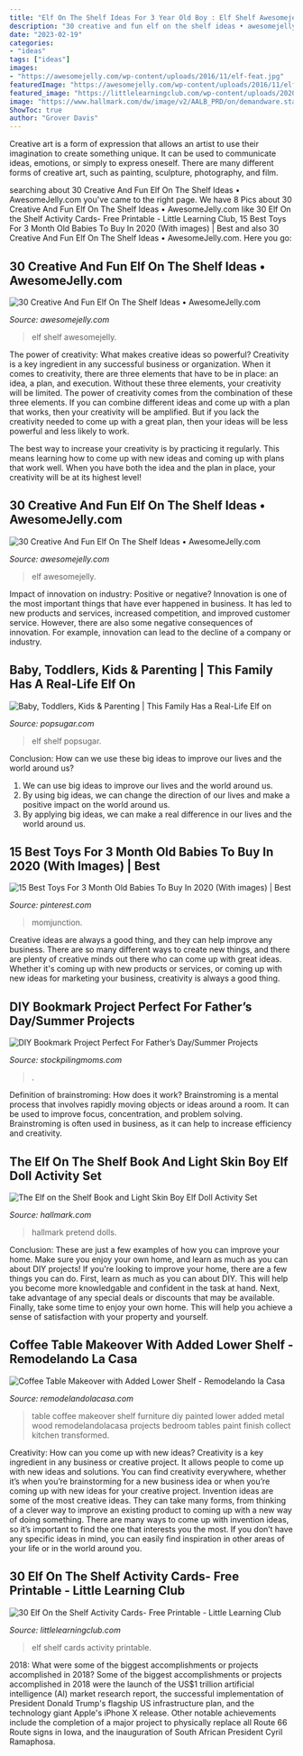 ```yaml
---
title: "Elf On The Shelf Ideas For 3 Year Old Boy : Elf Shelf Awesomejelly"
description: "30 creative and fun elf on the shelf ideas • awesomejelly.com"
date: "2023-02-19"
categories:
- "ideas"
tags: ["ideas"]
images:
- "https://awesomejelly.com/wp-content/uploads/2016/11/elf-feat.jpg"
featuredImage: "https://awesomejelly.com/wp-content/uploads/2016/11/elf13-683x1024.jpg"
featured_image: "https://littlelearningclub.com/wp-content/uploads/2020/11/7-683x1024.png"
image: "https://www.hallmark.com/dw/image/v2/AALB_PRD/on/demandware.static/-/Sites-hallmark-master/default/dw87e3b5ad/images/finished-goods/Elf-on-the-Shelf-A-Christmas-Tradition-Light-Skin-Boy-Elf-root-EOTBOYL_EOTBOYL_1470_2.jpg_Source_Image.jpg?sw=1920"
ShowToc: true
author: "Grover Davis"
---
```



Creative art is a form of expression that allows an artist to use their imagination to create something unique. It can be used to communicate ideas, emotions, or simply to express oneself. There are many different forms of creative art, such as painting, sculpture, photography, and film.

	

		
searching about 30 Creative And Fun Elf On The Shelf Ideas • AwesomeJelly.com you've came to the right page. We have 8 Pics about 30 Creative And Fun Elf On The Shelf Ideas • AwesomeJelly.com like 30 Elf On the Shelf Activity Cards- Free Printable - Little Learning Club, 15 Best Toys For 3 Month Old Babies To Buy In 2020 (With images) | Best and also 30 Creative And Fun Elf On The Shelf Ideas • AwesomeJelly.com. Here you go:
		
    
## 30 Creative And Fun Elf On The Shelf Ideas • AwesomeJelly.com

<img loading=lazy src="https://awesomejelly.com/wp-content/uploads/2016/11/elf-feat.jpg" onerror="this.onerror=null;this.src='https://tse3.mm.bing.net/th?id=OIP.R8OWKzEfKt0uHb7H8E0qLgHaEK&amp;pid=15.1';" alt="30 Creative And Fun Elf On The Shelf Ideas • AwesomeJelly.com">

_Source: awesomejelly.com_

>elf shelf awesomejelly. 

	

The power of creativity: What makes creative ideas so powerful?
Creativity is a key ingredient in any successful business or organization. When it comes to creativity, there are three elements that have to be in place: an idea, a plan, and execution. Without these three elements, your creativity will be limited. 
The power of creativity comes from the combination of these three elements. If you can combine different ideas and come up with a plan that works, then your creativity will be amplified. But if you lack the creativity needed to come up with a great plan, then your ideas will be less powerful and less likely to work. 

The best way to increase your creativity is by practicing it regularly. This means learning how to come up with new ideas and coming up with plans that work well. When you have both the idea and the plan in place, your creativity will be at its highest level!

    
## 30 Creative And Fun Elf On The Shelf Ideas • AwesomeJelly.com

<img loading=lazy src="https://awesomejelly.com/wp-content/uploads/2016/11/elf13-683x1024.jpg" onerror="this.onerror=null;this.src='https://tse3.mm.bing.net/th?id=OIP.lIoSVHq9_nq1cT9fCjjXqAHaLG&amp;pid=15.1';" alt="30 Creative And Fun Elf On The Shelf Ideas • AwesomeJelly.com">

_Source: awesomejelly.com_

>elf awesomejelly. 

	

Impact of innovation on industry: Positive or negative?
Innovation is one of the most important things that have ever happened in business. It has led to new products and services, increased competition, and improved customer service. However, there are also some negative consequences of innovation. For example, innovation can lead to the decline of a company or industry.

    
## Baby, Toddlers, Kids &amp; Parenting | This Family Has A Real-Life Elf On

<img loading=lazy src="http://media1.popsugar-assets.com/files/2015/12/17/760/n/1922398/1caedea2dc8334e4_Elf-on-shelf-7-blogUh4ZJu.fbshare/i/Real-Life-Elf-Shelf-Ideas.jpg" onerror="this.onerror=null;this.src='https://tse3.mm.bing.net/th?id=OIP.3n52Bb2WQ66XhxJsuGAFcAHaD4&amp;pid=15.1';" alt="Baby, Toddlers, Kids &amp; Parenting | This Family Has a Real-Life Elf on">

_Source: popsugar.com_

>elf shelf popsugar. 

	

Conclusion: How can we use these big ideas to improve our lives and the world around us?
1. We can use big ideas to improve our lives and the world around us. 
2. By using big ideas, we can change the direction of our lives and make a positive impact on the world around us. 
3. By applying big ideas, we can make a real difference in our lives and the world around us.

    
## 15 Best Toys For 3 Month Old Babies To Buy In 2020 (With Images) | Best

<img loading=lazy src="https://i.pinimg.com/736x/d7/6f/3f/d76f3f992c1a19b9fe220ed93f526dd8.jpg" onerror="this.onerror=null;this.src='https://tse4.mm.bing.net/th?id=OIP.7rLp70pxB3C-QRj-rueoIwHaIV&amp;pid=15.1';" alt="15 Best Toys For 3 Month Old Babies To Buy In 2020 (With images) | Best">

_Source: pinterest.com_

>momjunction. 

	

Creative ideas are always a good thing, and they can help improve any business. There are so many different ways to create new things, and there are plenty of creative minds out there who can come up with great ideas. Whether it's coming up with new products or services, or coming up with new ideas for marketing your business, creativity is always a good thing.

    
## DIY Bookmark Project Perfect For Father’s Day/Summer Projects

<img loading=lazy src="https://www.stockpilingmoms.com/wp-content/uploads/2010/05/021.jpg" onerror="this.onerror=null;this.src='https://tse3.mm.bing.net/th?id=OIP.4Jao7UqWWm9MtMHuCS11SQHaFj&amp;pid=15.1';" alt="DIY Bookmark Project Perfect For Father’s Day/Summer Projects">

_Source: stockpilingmoms.com_

>. 

	

Definition of brainstroming: How does it work?
Brainstroming is a mental process that involves rapidly moving objects or ideas around a room. It can be used to improve focus, concentration, and problem solving. Brainstroming is often used in business, as it can help to increase efficiency and creativity.

    
## The Elf On The Shelf Book And Light Skin Boy Elf Doll Activity Set

<img loading=lazy src="https://www.hallmark.com/dw/image/v2/AALB_PRD/on/demandware.static/-/Sites-hallmark-master/default/dw87e3b5ad/images/finished-goods/Elf-on-the-Shelf-A-Christmas-Tradition-Light-Skin-Boy-Elf-root-EOTBOYL_EOTBOYL_1470_2.jpg_Source_Image.jpg?sw=1920" onerror="this.onerror=null;this.src='https://tse4.mm.bing.net/th?id=OIP.yTzEAA6NA_FsGHec5HqGEQHaHa&amp;pid=15.1';" alt="The Elf on the Shelf Book and Light Skin Boy Elf Doll Activity Set">

_Source: hallmark.com_

>hallmark pretend dolls. 

	

Conclusion: These are just a few examples of how you can improve your home. Make sure you enjoy your own home, and learn as much as you can about DIY projects!
If you're looking to improve your home, there are a few things you can do. First, learn as much as you can about DIY. This will help you become more knowledgable and confident in the task at hand. Next, take advantage of any special deals or discounts that may be available. Finally, take some time to enjoy your own home. This will help you achieve a sense of satisfaction with your property and yourself.

    
## Coffee Table Makeover With Added Lower Shelf - Remodelando La Casa

<img loading=lazy src="http://1.bp.blogspot.com/-ryvHv1J5HUo/VTjzA32DBhI/AAAAAAAAT0I/ZjWDoLk2KnE/s1600/coffee%2Btable%2Bmakeover.jpg" onerror="this.onerror=null;this.src='https://tse3.mm.bing.net/th?id=OIP.Z4FI929Omzhh1C6z3XjKiwHaNb&amp;pid=15.1';" alt="Coffee Table Makeover with Added Lower Shelf - Remodelando la Casa">

_Source: remodelandolacasa.com_

>table coffee makeover shelf furniture diy painted lower added metal wood remodelandolacasa projects bedroom tables paint finish collect kitchen transformed. 

	

Creativity: How can you come up with new ideas?
Creativity is a key ingredient in any business or creative project. It allows people to come up with new ideas and solutions. You can find creativity everywhere, whether it’s when you’re brainstorming for a new business idea or when you’re coming up with new ideas for your creative project.
Invention ideas are some of the most creative ideas. They can take many forms, from thinking of a clever way to improve an existing product to coming up with a new way of doing something. There are many ways to come up with invention ideas, so it’s important to find the one that interests you the most. If you don’t have any specific ideas in mind, you can easily find inspiration in other areas of your life or in the world around you.

    
## 30 Elf On The Shelf Activity Cards- Free Printable - Little Learning Club

<img loading=lazy src="https://littlelearningclub.com/wp-content/uploads/2020/11/7-683x1024.png" onerror="this.onerror=null;this.src='https://tse1.mm.bing.net/th?id=OIP.d0-Al1i1c2PQpZVqz0Q0sQHaLG&amp;pid=15.1';" alt="30 Elf On the Shelf Activity Cards- Free Printable - Little Learning Club">

_Source: littlelearningclub.com_

>elf shelf cards activity printable. 

	

2018: What were some of the biggest accomplishments or projects accomplished in 2018?
Some of the biggest accomplishments or projects accomplished in 2018 were the launch of the US$1 trillion artificial intelligence (AI) market research report, the successful implementation of President Donald Trump's flagship US infrastructure plan, and the technology giant Apple's iPhone X release. Other notable achievements include the completion of a major project to physically replace all Route 66 Route signs in Iowa, and the inauguration of South African President Cyril Ramaphosa.

